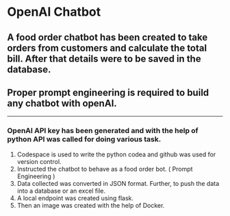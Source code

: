 # OpenAI Chatbot
## A food order chatbot has been created to take orders from customers and calculate the total bill. After that details were to be saved in the database.
## Proper prompt engineering is required to build any chatbot with openAI.
---------------------------------------------------------------------------------------------------------------
### OpenAI API key has been generated and with the help of python API was called for doing various task.
1. Codespace is used to write the python codea and github was used for version control.
2. Instructed the chatbot to behave as a food order bot. ( Prompt Engineering )
3. Data collected was converted in JSON format. Further, to push the data into a database or an excel file.
4. A local endpoint was created using flask.
5. Then an image was created with the help of Docker.
